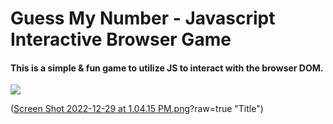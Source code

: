 # Guess My Number - Javascript Interactive Browser Game

<h4>This is a simple & fun game to utilize JS to interact with the browser DOM.</h4>

<img src="https://github.com/caymenp/guess_my_number-JS-Game/blob/main/Screen%20Shot%202022-12-29%20at%201.04.15%20PM.png">

([Screen Shot 2022-12-29 at 1.04.15 PM.png](https://github.com/caymenp/guess_my_number-JS-Game/blob/main/Screen%20Shot%202022-12-29%20at%201.04.15%20PM.png)?raw=true "Title")
